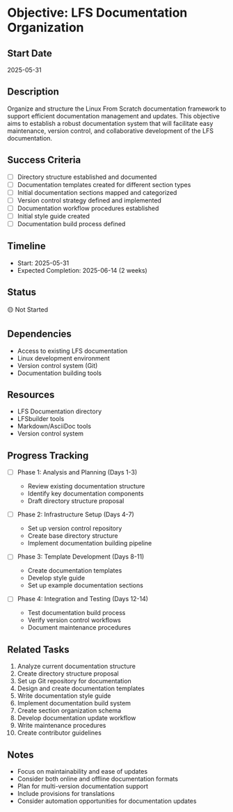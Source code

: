 # Objective: LFS Documentation Organization

## Start Date
2025-05-31

## Description
Organize and structure the Linux From Scratch documentation framework to support efficient documentation management and updates. This objective aims to establish a robust documentation system that will facilitate easy maintenance, version control, and collaborative development of the LFS documentation.

## Success Criteria
- [ ] Directory structure established and documented
- [ ] Documentation templates created for different section types
- [ ] Initial documentation sections mapped and categorized
- [ ] Version control strategy defined and implemented
- [ ] Documentation workflow procedures established
- [ ] Initial style guide created
- [ ] Documentation build process defined

## Timeline
- Start: 2025-05-31
- Expected Completion: 2025-06-14 (2 weeks)

## Status
🟡 Not Started

## Dependencies
- Access to existing LFS documentation
- Linux development environment
- Version control system (Git)
- Documentation building tools

## Resources
- LFS Documentation directory
- LFSbuilder tools
- Markdown/AsciiDoc tools
- Version control system

## Progress Tracking
- [ ] Phase 1: Analysis and Planning (Days 1-3)
  - Review existing documentation structure
  - Identify key documentation components
  - Draft directory structure proposal

- [ ] Phase 2: Infrastructure Setup (Days 4-7)
  - Set up version control repository
  - Create base directory structure
  - Implement documentation building pipeline

- [ ] Phase 3: Template Development (Days 8-11)
  - Create documentation templates
  - Develop style guide
  - Set up example documentation sections

- [ ] Phase 4: Integration and Testing (Days 12-14)
  - Test documentation build process
  - Verify version control workflows
  - Document maintenance procedures

## Related Tasks
1. Analyze current documentation structure
2. Create directory structure proposal
3. Set up Git repository for documentation
4. Design and create documentation templates
5. Write documentation style guide
6. Implement documentation build system
7. Create section organization schema
8. Develop documentation update workflow
9. Write maintenance procedures
10. Create contributor guidelines

## Notes
- Focus on maintainability and ease of updates
- Consider both online and offline documentation formats
- Plan for multi-version documentation support
- Include provisions for translations
- Consider automation opportunities for documentation updates




